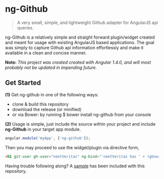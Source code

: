 # ng-Github
>A very small, simple, and lightweight Github adapter for AngularJS api queries.

ng-Github is a relatively simple and straight forward plugin/widget created and meant for usage with existing AngularJS based applications. The goal was simply to capture Github api information effortlessly and make it available in a clean and concise manner.

**Note:** *This project was created created with Angular 1.4.0, and will most probably not be updated in impending future.*

## Get Started

**(1)** Get ng-github in one of the following ways:
 - clone & build this repository
 - download the release (or minified)
 - or via Bower: by running $ bower install ng-github from your console

**(2)** Usage is simple, just include the source within your project and include **ng-Github** in your target app module.
```javascript
angular.module('myApp', ['ng-github']);
```
Then you may proceed to use the widget/plugin via directive form,
```html
<h1 git-user gh-user="neetVeritas" ng-bind="'neetVeritas has ' + (gUser.followers) + ' followers!'"></h1>
```
Having trouble following along? A [sample](https://github.com/neetVeritas/ng-github/tree/master/sample) has been included with this repository.
